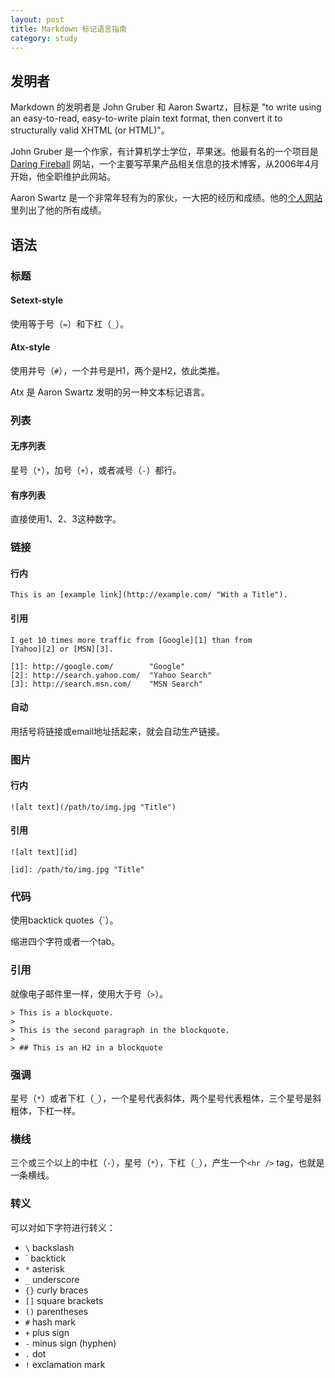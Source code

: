 ```yaml
---
layout: post
title: Markdown 标记语言指南
category: study
---
```

## 发明者
Markdown 的发明者是 John Gruber 和 Aaron Swartz，目标是 "to write using an easy-to-read, easy-to-write plain text format, then convert it to structurally valid XHTML (or HTML)"。

John Gruber 是一个作家，有计算机学士学位，苹果迷。他最有名的一个项目是 [Daring Fireball](http://daringfireball.net/) 网站，一个主要写苹果产品相关信息的技术博客，从2006年4月开始，他全职维护此网站。

Aaron Swartz 是一个非常年轻有为的家伙，一大把的经历和成绩。他的[个人网站](http://www.aaronsw.com/)里列出了他的所有成绩。

## 语法
### 标题
#### Setext-style
使用等于号（`=`）和下杠（`_`）。

#### Atx-style
使用井号（`#`），一个井号是H1，两个是H2，依此类推。

Atx 是 Aaron Swartz 发明的另一种文本标记语言。

### 列表
#### 无序列表
星号（`*`），加号（`+`），或者减号（`-`）都行。
#### 有序列表
直接使用1、2、3这种数字。
### 链接
#### 行内
    This is an [example link](http://example.com/ "With a Title").
#### 引用
    I get 10 times more traffic from [Google][1] than from
    [Yahoo][2] or [MSN][3].

    [1]: http://google.com/        "Google"
    [2]: http://search.yahoo.com/  "Yahoo Search"
    [3]: http://search.msn.com/    "MSN Search"

#### 自动
用括号将链接或email地址括起来，就会自动生产链接。

### 图片
#### 行内
    ![alt text](/path/to/img.jpg "Title")

#### 引用

    ![alt text][id]

    [id]: /path/to/img.jpg "Title"

### 代码
使用backtick quotes（\`）。

缩进四个字符或者一个tab。

### 引用
就像电子邮件里一样，使用大于号（`>`）。

    > This is a blockquote.
    >
    > This is the second paragraph in the blockquote.
    >
    > ## This is an H2 in a blockquote

### 强调
星号（`*`）或者下杠（`_`），一个星号代表斜体，两个星号代表粗体，三个星号是斜粗体，下杠一样。

### 横线
三个或三个以上的中杠（`-`），星号（`*`），下杠（`_`），产生一个`<hr />` tag，也就是一条横线。

### 转义
可以对如下字符进行转义：

* `\`   backslash
* \`   backtick
* `*`   asterisk
* `_`   underscore
* `{}`  curly braces
* `[]`  square brackets
* `()`  parentheses
* `#`   hash mark
* `+`   plus sign
* `-`   minus sign (hyphen)
* `.`   dot
* `!`   exclamation mark
